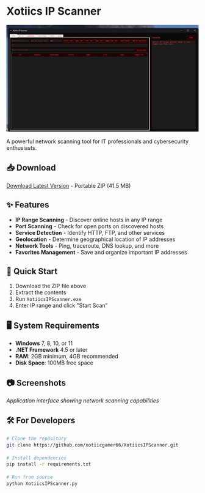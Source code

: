 # Xotiics IP Scanner

![Xotiics IP Scanner](preview.png)

A powerful network scanning tool for IT professionals and cybersecurity enthusiasts.

## 📥 Download

[Download Latest Version](https://github.com/xotiicgamer66/XotiicsIPScanner/releases/download/v1.0.0/XotiicsIPScanner_Portable.zip) - Portable ZIP (41.5 MB)

## ✨ Features

- **IP Range Scanning** - Discover online hosts in any IP range
- **Port Scanning** - Check for open ports on discovered hosts
- **Service Detection** - Identify HTTP, FTP, and other services
- **Geolocation** - Determine geographical location of IP addresses
- **Network Tools** - Ping, traceroute, DNS lookup, and more
- **Favorites Management** - Save and organize important IP addresses

## 🚀 Quick Start

1. Download the ZIP file above
2. Extract the contents
3. Run `XotiicsIPScanner.exe`
4. Enter IP range and click "Start Scan"

## 🖥️ System Requirements

- **Windows** 7, 8, 10, or 11
- **.NET Framework** 4.5 or later
- **RAM**: 2GB minimum, 4GB recommended
- **Disk Space**: 100MB free space

## 📷 Screenshots

*Application interface showing network scanning capabilities*

## 🛠️ For Developers

```bash
# Clone the repository
git clone https://github.com/xotiicgamer66/XotiicsIPScanner.git

# Install dependencies
pip install -r requirements.txt

# Run from source
python XotiicsIPScanner.py
